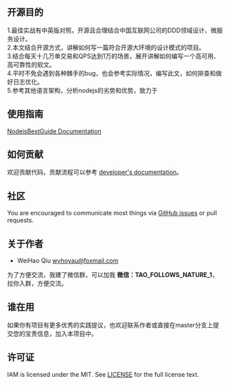 ## 开源目的

1.最佳实战有中英版对照，开源且合理结合中国互联网公司的DDD领域设计、微服务设计。</br>
2.本文结合开源方式，讲解如何写一篇符合开源大环境的设计模式的项目。</br>
3.结合每天十几万单交易和QPS达到1万的场景，展开讲解如何编写一个高可用、高可靠性的软文。</br>
4.平时不免会遇到各种棘手的bug，也会参考实际情况，编写此文，如何排查和做好日志优化。</br>
5.参考其他语言架构，分析nodejs的劣势和优势，致力于</br>


## 使用指南

[NodejsBestGuide Documentation](docs/guide/zh-CN)

## 如何贡献

欢迎贡献代码，贡献流程可以参考 [developer's documentation](docs/devel/zh-CN/development.md)。

## 社区

You are encouraged to communicate most things via [GitHub issues](https://github.com/vihoyau/NodeJsBestGuide/issues/new/choose) or pull requests.

## 关于作者

- WeiHao Qiu <wyhoyau@foxmail.com>

为了方便交流，我建了微信群，可以加我 **微信：TAO_FOLLOWS_NATURE_1**，拉你入群，方便交流。

## 谁在用

如果你有项目有更多优秀的实践提议，也欢迎联系作者或直接在master分支上提交您的宝贵信息，加入本项目中。

## 许可证

IAM is licensed under the MIT. See [LICENSE](LICENSE) for the full license text.
